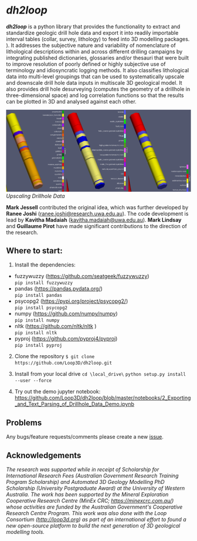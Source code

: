 # *dh2loop*

***dh2loop*** is a python library that provides the functionality to extract and standardize geologic drill hole data and export it into readily importable interval tables (collar, survey, lithology) to feed into 3D modelling packages. ). It addresses the subjective nature and variability of nomenclature of lithological descriptions within and across different drilling campaigns by integrating published dictionaries, glossaries and/or thesauri that were built to improve resolution of poorly defined or highly subjective use of terminology and idiosyncratic logging methods. It also classifies lithological data into multi-level groupings that can be used to systematically upscale and downscale drill hole data inputs in multiscale 3D geological model. It also provides drill hole desurveying (computes the geometry of a drillhole in three-dimensional space) and log correlation functions so that the results can be plotted in 3D and analysed against each other.

![Upscaling Drillhole Data](images/drillholes2.png)
*Upscaling Drillhole Data*

**Mark Jessell** contributed the original idea, which was further developed by **Ranee Joshi** (ranee.joshi@research.uwa.edu.au). The code development is lead by **Kavitha Madaiah** (kavitha.madaiah@uwa.edu.au). **Mark Lindsay** and **Guillaume Pirot** have made significant contributions to the direction of the research. 

## Where to start:
  
1. Install the dependencies:
- fuzzywuzzy (https://github.com/seatgeek/fuzzywuzzy) <br>
`pip install fuzzywuzzy` <br>
- pandas (https://pandas.pydata.org/)  <br>
`pip install pandas` <br>
- psycopg2 (https://pypi.org/project/psycopg2/)  <br>
`pip install psycopg2` <br>
- numpy (https://github.com/numpy/numpy)  <br>
`pip install numpy` <br>
- nltk (https://github.com/nltk/nltk )  <br>
`pip install nltk` <br>
- pyproj (https://github.com/pyproj4/pyproj)  <br>
`pip install pyproj`  <br>

2. Clone the repository
`$ git clone https://github.com/Loop3D/dh2loop.git`

3. Install from your local drive
`cd \local_drive\`
`python setup.py install --user --force`

4. Try out the demo jupyter notebook:
https://github.com/Loop3D/dh2loop/blob/master/notebooks/2_Exporting_and_Text_Parsing_of_Drillhole_Data_Demo.ipynb


## Problems
Any bugs/feature requests/comments please create a new [issue](https://github.com/Loop3D/dh2loop/issues). 

## Acknowledgements
*The research was supported while in receipt of Scholarship for International Research Fees (Australian Government Research Training Program Scholarship) and Automated 3D Geology Modelling PhD Scholarship (University Postgraduate Award) at the University of Western Australia. The work has been supported by the Mineral Exploration Cooperative Research Centre (MinEx CRC; https://minexcrc.com.au/) whose activities are funded by the Australian Government's Cooperative Research Centre Program. This work was also done with the Loop Consortium (http://loop3d.org) as part of an international effort to found a new open-source platform to build the next generation of 3D geological modelling tools.*

